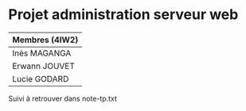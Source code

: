 # Projet administration serveur web

| Membres (4IW2) |
| -------------- |
| Inès MAGANGA   |
| Erwann JOUVET  |
| Lucie GODARD   |

Suivi à retrouver dans note-tp.txt
